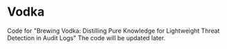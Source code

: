 # Vodka
Code for "Brewing Vodka: Distilling Pure Knowledge for Lightweight Threat Detection in Audit Logs"
The code will be updated later.
